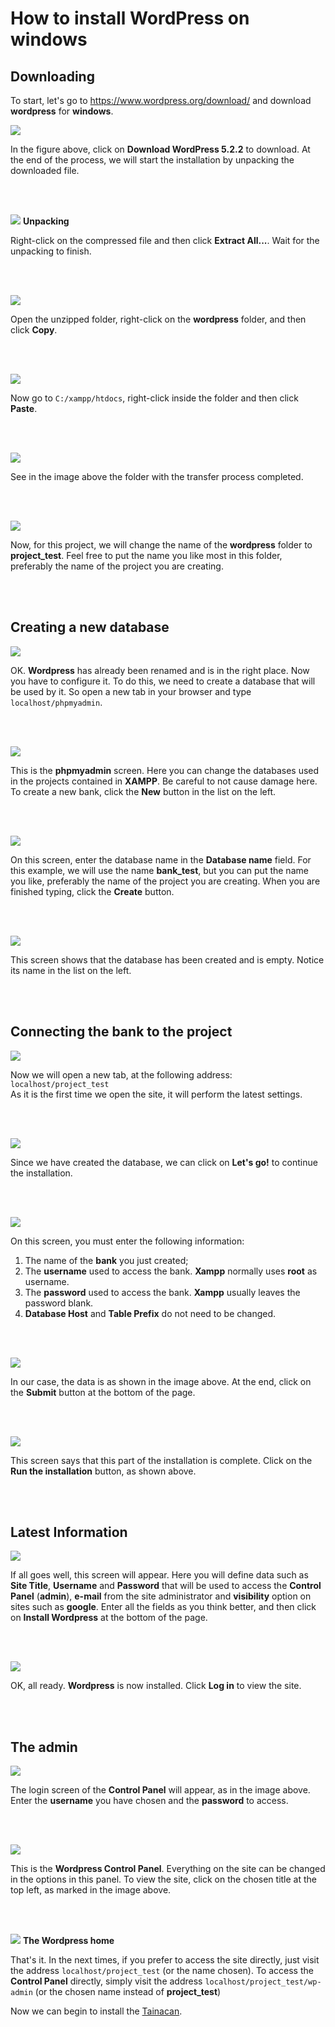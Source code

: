 # How to install WordPress on windows #

## Downloading ##

To start, let's go to https://www.wordpress.org/download/ and download **wordpress** for **windows**.

![](/_assets/images/wordpress_01.png)

In the figure above, click on **Download WordPress 5.2.2** to download. At the end of the process, we will start the installation by unpacking the downloaded file.

<br><br>

![](/_assets/images/wordpress_02.png)
**Unpacking**

Right-click on the compressed file and then click **Extract All...**. Wait for the unpacking to finish.

<br><br>

![](/_assets/images/wordpress_03.png)

Open the unzipped folder, right-click on the **wordpress** folder, and then click **Copy**.

<br><br>

![](/_assets/images/wordpress_04.png)

Now go to `C:/xampp/htdocs`, right-click inside the folder and then click **Paste**.

<br><br>

![](/_assets/images/wordpress_05.png)

See in the image above the folder with the transfer process completed.

<br><br>

![](/_assets/images/wordpress_06.png)

Now, for this project, we will change the name of the **wordpress** folder to **project_test**. Feel free to put the name you like most in this folder, preferably the name of the project you are creating.

<br><br>

## Creating a new database ##

![](/_assets/images/wordpress_07.png)

OK. **Wordpress** has already been renamed and is in the right place. Now you have to configure it. To do this, we need to create a database that will be used by it. So open a new tab in your browser and type `localhost/phpmyadmin`.

<br><br>

![](/_assets/images/wordpress_08.png)

This is the **phpmyadmin** screen. Here you can change the databases used in the projects contained in **XAMPP**. Be careful to not cause damage here. To create a new bank, click the **New** button in the list on the left.

<br><br>

![](/_assets/images/wordpress_09.png)

On this screen, enter the database name in the **Database name** field. For this example, we will use the name **bank_test**, but you can put the name you like, preferably the name of the project you are creating. When you are finished typing, click the **Create** button.

<br><br>

![](/_assets/images/wordpress_10.png)

This screen shows that the database has been created and is empty. Notice its name in the list on the left.

<br><br>

## Connecting the bank to the project ##

![](/_assets/images/wordpress_11.png)

Now we will open a new tab, at the following address: `localhost/project_test`  
As it is the first time we open the site, it will perform the latest settings.

<br><br>

![](/_assets/images/wordpress_12.png)

Since we have created the database, we can click on **Let's go!** to continue the installation.

<br><br>

![](/_assets/images/wordpress_13.png)

On this screen, you must enter the following information:
1. The name of the **bank** you just created;
2. The **username** used to access the bank. **Xampp** normally uses **root** as username.
3. The **password** used to access the bank. **Xampp** usually leaves the password blank.
4. **Database Host** and **Table Prefix** do not need to be changed.

<br><br>

![](/_assets/images/wordpress_14.png)

In our case, the data is as shown in the image above. At the end, click on the **Submit** button at the bottom of the page.

<br><br>

![](/_assets/images/wordpress_15.png)

This screen says that this part of the installation is complete. Click on the **Run the installation** button, as shown above.

<br><br>

## Latest Information ##

![](/_assets/images/wordpress_16.png)

If all goes well, this screen will appear. Here you will define data such as **Site Title**, **Username** and **Password** that will be used to access the **Control Panel** (**admin**), **e-mail** from the site administrator and **visibility** option on sites such as **google**. Enter all the fields as you think better, and then click on **Install Wordpress** at the bottom of the page.

<br><br>

![](/_assets/images/wordpress_17.png)

OK, all ready. **Wordpress** is now installed. Click **Log in** to view the site.

<br><br>

## The admin ##

![](/_assets/images/wordpress_18.png)

The login screen of the **Control Panel** will appear, as in the image above. Enter the **username** you have chosen and the **password** to access.

<br><br>

![](/_assets/images/wordpress_19.png)

This is the **Wordpress Control Panel**. Everything on the site can be changed in the options in this panel. To view the site, click on the chosen title at the top left, as marked in the image above.

<br><br>

![](/_assets/images/wordpress_20.png)
**The Wordpress home**

That's it. In the next times, if you prefer to access the site directly, just visit the address `localhost/project_test` (or the name chosen). To access the **Control Panel** directly, simply visit the address `localhost/project_test/wp-admin` (or the chosen name instead of **project_test**)

Now we can begin to install the [Tainacan](tainacan#how-to-install-the-tainacan-plugin-on-wordpress).

<br><br>